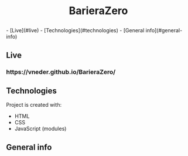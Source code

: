 <h1 alig="center">
  <p align="center">
     BarieraZero
  </p>
</h1>
- [Live](#live)
- [Technologies](#technologies)
- [General info](#general-info)

## Live
<h3> https://vneder.github.io/BarieraZero/ </h3>

## Technologies

Project is created with:

- HTML
- CSS
- JavaScript (modules)

## General info



